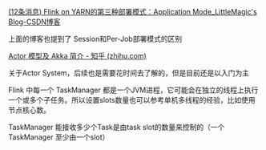 [(12条消息) Flink on YARN的第三种部署模式：Application Mode_LittleMagic's Blog-CSDN博客](https://blog.csdn.net/nazeniwaresakini/article/details/108770855)

上面的博客也提到了 Session和Per-Job部署模式的区别



[Actor 模型及 Akka 简介 - 知乎 (zhihu.com)](https://zhuanlan.zhihu.com/p/38662453)

关于Actor System，后续也是需要花时间去了解的，但是目前还是以入门为主



Flink 中每一个 TaskManager 都是一个JVM进程，它可能会在独立的线程上执行一个或多个子任务。所以设置slots数量也可以参考单机多线程的经验，比如使用节点核心数。

TaskManager 能接收多少个Task是由task slot的数量来控制的（一个TaskManager 至少由一个slot）





